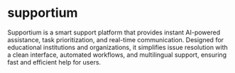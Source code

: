 # supportium
 Supportium is a smart support platform that provides instant AI-powered assistance, task prioritization, and real-time communication. Designed for educational institutions and organizations, it simplifies issue resolution with a clean interface, automated workflows, and multilingual support, ensuring fast and efficient help for users.
